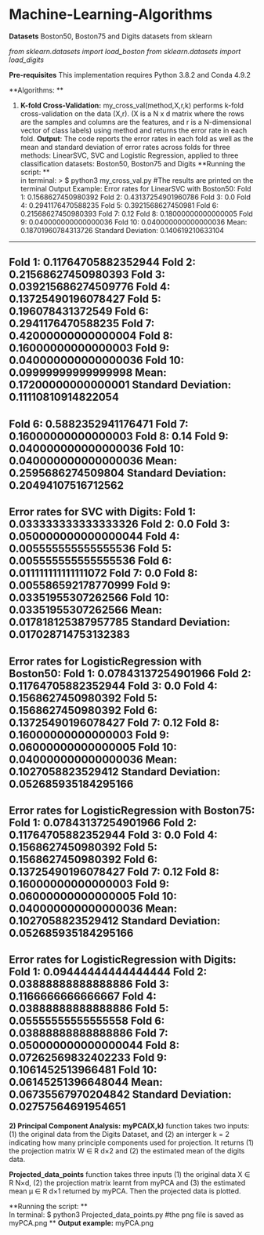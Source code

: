 # Machine-Learning-Algorithms
**Datasets**
Boston50, Boston75 and Digits datasets from sklearn

_from sklearn.datasets import load_boston
from sklearn.datasets import load_digits_

**Pre-requisites**
This implementation requires Python 3.8.2 and Conda 4.9.2

**Algorithms: **
1)	**K-fold Cross-Validation:**
my_cross_val(method,X,r,k) performs k-fold cross-validation on the data (X,r).
(X is a N x d matrix where the rows are the samples and columns are the features, and r is a N-dimensional vector of class labels) using method and returns the error rate in each fold. 
**Output**: The code reports the error rates in each fold as well as the mean and standard deviation of error rates across folds for three methods: LinearSVC, SVC and Logistic Regression, applied to three classification datasets: Boston50, Boston75 and Digits
**Running the script: **        
in terminal: > $ python3 my_cross_val.py   #The results are printed on the terminal
Output Example: 
	Error rates for LinearSVC with Boston50:
Fold 1: 0.1568627450980392
Fold 2: 0.43137254901960786
Fold 3: 0.0
Fold 4: 0.2941176470588235
Fold 5: 0.3921568627450981
Fold 6: 0.21568627450980393
Fold 7: 0.12
Fold 8: 0.18000000000000005
Fold 9: 0.040000000000000036
Fold 10: 0.040000000000000036
Mean: 0.18701960784313726
Standard Deviation: 0.140619210633104
--------------------------------------------------
Fold 1: 0.11764705882352944
Fold 2: 0.21568627450980393
Fold 3: 0.039215686274509776
Fold 4: 0.13725490196078427
Fold 5: 0.196078431372549
Fold 6: 0.2941176470588235
Fold 7: 0.42000000000000004
Fold 8: 0.16000000000000003
Fold 9: 0.040000000000000036
Fold 10: 0.09999999999999998
Mean: 0.17200000000000001
Standard Deviation: 0.11110810914822054
--------------------------------------------------
Fold 6: 0.5882352941176471
Fold 7: 0.16000000000000003
Fold 8: 0.14
Fold 9: 0.040000000000000036
Fold 10: 0.040000000000000036
Mean: 0.2595686274509804
Standard Deviation: 0.20494107516712562
--------------------------------------------------
Error rates for SVC with Digits:
Fold 1: 0.033333333333333326
Fold 2: 0.0
Fold 3: 0.050000000000000044
Fold 4: 0.005555555555555536
Fold 5: 0.005555555555555536
Fold 6: 0.011111111111111072
Fold 7: 0.0
Fold 8: 0.005586592178770999
Fold 9: 0.03351955307262566
Fold 10: 0.03351955307262566
Mean: 0.017818125387957785
Standard Deviation: 0.017028714753132383
--------------------------------------------------
Error rates for LogisticRegression with Boston50:
Fold 1: 0.07843137254901966
Fold 2: 0.11764705882352944
Fold 3: 0.0
Fold 4: 0.1568627450980392
Fold 5: 0.1568627450980392
Fold 6: 0.13725490196078427
Fold 7: 0.12
Fold 8: 0.16000000000000003
Fold 9: 0.06000000000000005
Fold 10: 0.040000000000000036
Mean: 0.1027058823529412
Standard Deviation: 0.052685935184295166
--------------------------------------------------
Error rates for LogisticRegression with Boston75:
Fold 1: 0.07843137254901966
Fold 2: 0.11764705882352944
Fold 3: 0.0
Fold 4: 0.1568627450980392
Fold 5: 0.1568627450980392
Fold 6: 0.13725490196078427
Fold 7: 0.12
Fold 8: 0.16000000000000003
Fold 9: 0.06000000000000005
Fold 10: 0.040000000000000036
Mean: 0.1027058823529412
Standard Deviation: 0.052685935184295166
--------------------------------------------------
Error rates for LogisticRegression with Digits:
Fold 1: 0.09444444444444444
Fold 2: 0.03888888888888886
Fold 3: 0.1166666666666667
Fold 4: 0.03888888888888886
Fold 5: 0.05555555555555558
Fold 6: 0.03888888888888886
Fold 7: 0.050000000000000044
Fold 8: 0.07262569832402233
Fold 9: 0.1061452513966481
Fold 10: 0.06145251396648044
Mean: 0.06735567970204842
Standard Deviation: 0.02757564691954651
--------------------------------------------------

**2)	Principal Component Analysis:**
**myPCA(X,k)** function takes two inputs: (1) the original data from the Digits Dataset, and (2) an interger k = 2 indicating how many principle components used for projection. It returns (1) the projection matrix W ∈ R d×2 and (2) the estimated mean of the digits data.

**Projected_data_points** function takes three inputs (1) the original data X ∈ R N×d, (2) the projection matrix learnt from myPCA and (3) the estimated mean µ ∈ R d×1 returned by myPCA. Then the projected data is plotted. 

**Running the script:     **    
In terminal: $ python3 Projected_data_points.py  #the png file is saved as myPCA.png
**
**Output example:** myPCA.png
 


	

